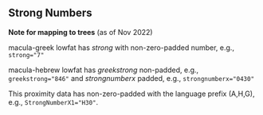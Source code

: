 ## Strong Numbers

**Note for mapping to trees** (as of Nov 2022)

macula-greek lowfat has _strong_ with non-zero-padded number, e.g., `strong="7"`

macula-hebrew lowfat has _greekstrong_ non-padded, e.g., `greekstrong="846"` and _strongnumberx_ padded, e.g., `strongnumberx="0430"`

This proximity data has non-zero-padded with the language prefix (A,H,G), e.g., `StrongNumberX1="H30"`.

